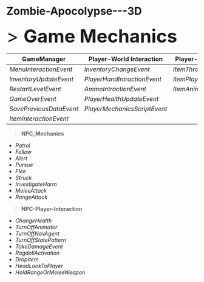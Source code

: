 # Zombie-Apocolypse---3D


<font size="+5"> > **Game Mechanics** </font>

|     **GameManager**       |    **Player-World Interaction**   |   **Player-Item Instruction**  |
| ------------------------  |  -------------------------------- |  ---------------------------   |
| *MenuInteractionEvent*    | *InventoryChangeEvent*            | *ItemThrowAndPickEvent*        |
| *InventoryUpdateEvent*    | *PlayerHandIntractionEvent*       | *ItemPlayerIntractionEvent*    |
| *RestartLevelEvent*       | *AmmoIntractionEvent*             | *ItemAnimationSystem*          |
| *GameOverEvent*           | *PlayerHealthUpdateEvent*         |                                |
| *SavePreviousDataEvent*   | *PlayerMechanicsScriptEvent*      |                                |
| *ItemInteractionEvent*    |                                   |                                |

> **NPC_Mechanics**
- *Patrol*
- *Follow*
- *Alert*
- *Pursue*
- *Flee*
- *Struck*
- *InvestigateHarm*
- *MeleeAttack*
- *RangeAttack*

 > **NPC-Player-Interaction**
 - *ChangeHealth*
 - *TurnOffAnimator*
 - *TurnOffNavAgent*
 - *TurnOffStatePattern*
 - *TakeDamageEvent*
 - *RagdollActivation*
 - *DropItem*
 - *HeadLookToPlayer*
 - *HoldRangeOrMeleeWeapon*
 
 
